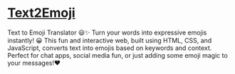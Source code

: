 # [Text2Emoji](http://127.0.0.1:5500/)
Text to Emoji Translator 😃✨ Turn your words into expressive emojis instantly! 😀 This fun and interactive web, built using HTML, CSS, and JavaScript, converts text into emojis based on keywords and context. Perfect for chat apps, social media fun, or just adding some emoji magic to your messages!❤️
